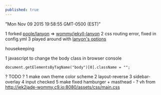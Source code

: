 ```yaml
---
published: true
---
```



"Mon Nov 09 2015 19:58:55 GMT-0500 (EST)"

1 forked [poole/lanyon](https://github.com/poole/lanyon) => [wommy/jekyll-lanyon](https://github.com/wommy/jekyll-lanyon)
2 css routing error, fixed in config.yml
3 played around with [lanyon's options](https://github.com/poole/lanyon#options)

housekeeping

1 javascript to change the body class in browser console

```
document.getElementsByTagName("body")[0].className = "";
```
        
? TODO ?
1 make own theme color scheme
2 layout-reverse
3 sidebar-overlay
4 input checked
5 make fixed hamburger + masthead
	- ? vh from <http://jek2jade-wommy.c9.io:8080/assets/css/main.css>